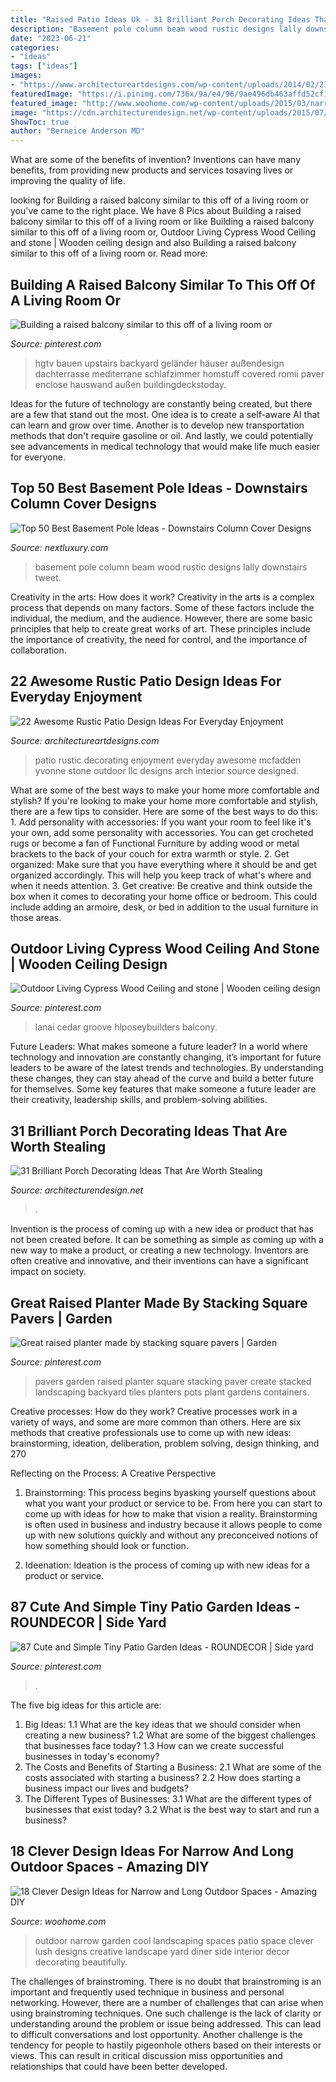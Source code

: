 ```yaml
---
title: "Raised Patio Ideas Uk - 31 Brilliant Porch Decorating Ideas That Are Worth Stealing"
description: "Basement pole column beam wood rustic designs lally downstairs tweet"
date: "2023-06-21"
categories:
- "ideas"
tags: ["ideas"]
images:
- "https://www.architectureartdesigns.com/wp-content/uploads/2014/02/2334-630x881.jpg"
featuredImage: "https://i.pinimg.com/736x/9a/e4/96/9ae496db463affd52cf153ec06ead05b.jpg"
featured_image: "http://www.woohome.com/wp-content/uploads/2015/03/narrow-space-designs-woohome-14.jpg"
image: "https://cdn.architecturendesign.net/wp-content/uploads/2015/07/AD-Small-Porch-Ideas-26.jpg"
ShowToc: true
author: "Berneice Anderson MD"
---
```



What are some of the benefits of invention?
Inventions can have many benefits, from providing new products and services tosaving lives or improving the quality of life.

	

		
looking for Building a raised balcony similar to this off of a living room or you've came to the right place. We have 8 Pics about Building a raised balcony similar to this off of a living room or like Building a raised balcony similar to this off of a living room or, Outdoor Living Cypress Wood Ceiling and stone | Wooden ceiling design and also Building a raised balcony similar to this off of a living room or. Read more:
		
    
## Building A Raised Balcony Similar To This Off Of A Living Room Or

<img loading=lazy src="https://i.pinimg.com/736x/93/62/47/9362477e6965fccbb026d1c69b4a954d.jpg" onerror="this.onerror=null;this.src='https://tse3.mm.bing.net/th?id=OIP.xvhftzKUSr1YJ0_U_0HJuAHaJ3&amp;pid=15.1';" alt="Building a raised balcony similar to this off of a living room or">

_Source: pinterest.com_

>hgtv bauen upstairs backyard geländer häuser außendesign dachterrasse mediterrane schlafzimmer homstuff covered romii paver enclose hauswand außen buildingdeckstoday. 

	

Ideas for the future of technology are constantly being created, but there are a few that stand out the most. One idea is to create a self-aware AI that can learn and grow over time. Another is to develop new transportation methods that don't require gasoline or oil. And lastly, we could potentially see advancements in medical technology that would make life much easier for everyone.

    
## Top 50 Best Basement Pole Ideas - Downstairs Column Cover Designs

<img loading=lazy src="http://nextluxury.com/wp-content/uploads/rustic-vintage-wood-beam-lally-column-basement-pole-cover-ideas.jpg" onerror="this.onerror=null;this.src='https://tse2.mm.bing.net/th?id=OIP.s-hkw3iwIJqoHbQ70Yt4BgAAAA&amp;pid=15.1';" alt="Top 50 Best Basement Pole Ideas - Downstairs Column Cover Designs">

_Source: nextluxury.com_

>basement pole column beam wood rustic designs lally downstairs tweet. 

	

Creativity in the arts: How does it work?
Creativity in the arts is a complex process that depends on many factors. Some of these factors include the individual, the medium, and the audience. However, there are some basic principles that help to create great works of art. These principles include the importance of creativity, the need for control, and the importance of collaboration.

    
## 22 Awesome Rustic Patio Design Ideas For Everyday Enjoyment

<img loading=lazy src="https://www.architectureartdesigns.com/wp-content/uploads/2014/02/2334-630x881.jpg" onerror="this.onerror=null;this.src='https://tse3.mm.bing.net/th?id=OIP.W4SoitEYigGVXyAFe9rx1QHaKW&amp;pid=15.1';" alt="22 Awesome Rustic Patio Design Ideas For Everyday Enjoyment">

_Source: architectureartdesigns.com_

>patio rustic decorating enjoyment everyday awesome mcfadden yvonne stone outdoor llc designs arch interior source designed. 

	

What are some of the best ways to make your home more comfortable and stylish?
If you're looking to make your home more comfortable and stylish, there are a few tips to consider. Here are some of the best ways to do this: 1. Add personality with accessories: If you want your room to feel like it's your own, add some personality with accessories. You can get crocheted rugs or become a fan of Functional Furniture by adding wood or metal brackets to the back of your couch for extra warmth or style. 2. Get organized: Make sure that you have everything where it should be and get organized accordingly. This will help you keep track of what's where and when it needs attention. 3. Get creative: Be creative and think outside the box when it comes to decorating your home office or bedroom. This could include adding an armoire, desk, or bed in addition to the usual furniture in those areas. 
    
## Outdoor Living Cypress Wood Ceiling And Stone | Wooden Ceiling Design

<img loading=lazy src="https://i.pinimg.com/736x/d2/aa/be/d2aabef854a8aadfa6117e4a20d2c8fa.jpg" onerror="this.onerror=null;this.src='https://tse2.mm.bing.net/th?id=OIP.wN-QLpnj4vTxiqr1R8hvBgAAAA&amp;pid=15.1';" alt="Outdoor Living Cypress Wood Ceiling and stone | Wooden ceiling design">

_Source: pinterest.com_

>lanai cedar groove hlposeybuilders balcony. 

	

Future Leaders: What makes someone a future leader?
In a world where technology and innovation are constantly changing, it’s important for future leaders to be aware of the latest trends and technologies. By understanding these changes, they can stay ahead of the curve and build a better future for themselves. Some key features that make someone a future leader are their creativity, leadership skills, and problem-solving abilities.

    
## 31 Brilliant Porch Decorating Ideas That Are Worth Stealing

<img loading=lazy src="https://cdn.architecturendesign.net/wp-content/uploads/2015/07/AD-Small-Porch-Ideas-26.jpg" onerror="this.onerror=null;this.src='https://tse1.mm.bing.net/th?id=OIP.gQcHXMzFM1Es1dThN5g-VgHaJ4&amp;pid=15.1';" alt="31 Brilliant Porch Decorating Ideas That Are Worth Stealing">

_Source: architecturendesign.net_

>. 

	

Invention is the process of coming up with a new idea or product that has not been created before. It can be something as simple as coming up with a new way to make a product, or creating a new technology. Inventors are often creative and innovative, and their inventions can have a significant impact on society.

    
## Great Raised Planter Made By Stacking Square Pavers | Garden

<img loading=lazy src="https://i.pinimg.com/736x/5b/18/98/5b1898e2ba3490e8f945a7852485ef7a--garden-tiles-garden-art.jpg" onerror="this.onerror=null;this.src='https://tse1.mm.bing.net/th?id=OIP._n-3Ws6n-lvawsqa1Wi9fgHaJ3&amp;pid=15.1';" alt="Great raised planter made by stacking square pavers | Garden">

_Source: pinterest.com_

>pavers garden raised planter square stacking paver create stacked landscaping backyard tiles planters pots plant gardens containers. 

	

Creative processes: How do they work?
Creative processes work in a variety of ways, and some are more common than others. Here are six methods that creative professionals use to come up with new ideas: brainstorming, ideation, deliberation, problem solving, design thinking, and 270

Reflecting on the Process: A Creative Perspective

1. Brainstorming: This process begins byasking yourself questions about what you want your product or service to be. From here you can start to come up with ideas for how to make that vision a reality. Brainstorming is often used in business and industry because it allows people to come up with new solutions quickly and without any preconceived notions of how something should look or function.

2. Ideenation: Ideation is the process of coming up with new ideas for a product or service.

    
## 87 Cute And Simple Tiny Patio Garden Ideas - ROUNDECOR | Side Yard

<img loading=lazy src="https://i.pinimg.com/736x/9a/e4/96/9ae496db463affd52cf153ec06ead05b.jpg" onerror="this.onerror=null;this.src='https://tse4.mm.bing.net/th?id=OIP.bJyr-1HjK8lCVHJ0bO7ylQHaKz&amp;pid=15.1';" alt="87 Cute and Simple Tiny Patio Garden Ideas - ROUNDECOR | Side yard">

_Source: pinterest.com_

>. 

	

The five big ideas for this article are:
1. Big Ideas: 
1.1 What are the key ideas that we should consider when creating a new business? 
1.2 What are some of the biggest challenges that businesses face today? 
1.3 How can we create successful businesses in today's economy? 
2. The Costs and Benefits of Starting a Business: 
2.1 What are some of the costs associated with starting a business? 
2.2 How does starting a business impact our lives and budgets? 
3. The Different Types of Businesses: 
3.1 What are the different types of businesses that exist today? 
3.2 What is the best way to start and run a business?

    
## 18 Clever Design Ideas For Narrow And Long Outdoor Spaces - Amazing DIY

<img loading=lazy src="http://www.woohome.com/wp-content/uploads/2015/03/narrow-space-designs-woohome-14.jpg" onerror="this.onerror=null;this.src='https://tse1.mm.bing.net/th?id=OIP.gsEhBAu8BU2iz8RwPd7HaQHaKI&amp;pid=15.1';" alt="18 Clever Design Ideas for Narrow and Long Outdoor Spaces - Amazing DIY">

_Source: woohome.com_

>outdoor narrow garden cool landscaping spaces patio space clever lush designs creative landscape yard diner side interior decor decorating beautifully. 

	

The challenges of brainstroming.
There is no doubt that brainstroming is an important and frequently used technique in business and personal networking. However, there are a number of challenges that can arise when using brainstroming techniques. One such challenge is the lack of clarity or understanding around the problem or issue being addressed. This can lead to difficult conversations and lost opportunity. Another challenge is the tendency for people to hastily pigeonhole others based on their interests or views. This can result in critical discussion miss opportunities and relationships that could have been better developed.

